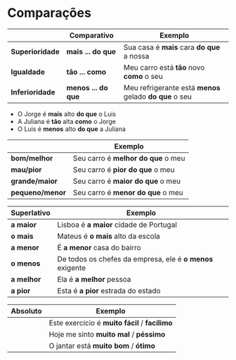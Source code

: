 # Comparações

|| Comparativo | Exemplo |
| -- | -- | -- |
| **Superioridade** | **mais ... do que**  | Sua casa é **mais** cara **do que** a nossa             |
| **Igualdade**     | **tão ... como**     | Meu carro está **tão** novo **como** o seu              |
| **Inferioridade** | **menos ... do que** | Meu refrigerante está **menos** gelado **do que** o seu |

* O Jorge é **mais** alto **do que** o Luis
* A Juliana é **tão** alta **como** o Jorge
* O Luis é **menos** alto **do que** a Juliana

|| Exemplo |
| -- | -- |
| **bom/melhor**    | Seu carro é **melhor do que** o meu |
| **mau/pior**      | Seu carro é **pior do que** o meu |
| **grande/maior**  | Seu carro é **maior do que** o meu |
| **pequeno/menor** | Seu carro é **menor do que** o meu|

| Superlativo | Exemplo |
| -- | -- |
| **a maior**  | Lisboa é **a maior** cidade de Portugal |
| **o mais**   | Mateus é **o mais** alto da escola |
| **a menor**  | É **a menor** casa do bairro |
| **o menos**  | De todos os chefes da empresa, ele é **o menos** exigente |
| **a melhor** | Ela é **a melhor** pessoa |
| **a pior**   | Esta é **a pior** estrada do estado |

| Absoluto | Exemplo |
| -- | -- |
|| Este exercício é **muito fácil** / **facílimo** |
|| Hoje me sinto **muito  mal** / **péssimo** |
|| O jantar está **muito bom** / **ótimo** |
